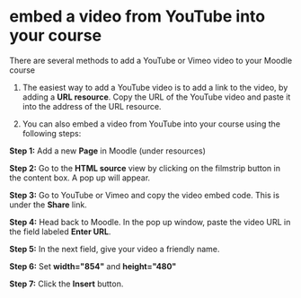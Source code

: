 # embed a video from YouTube into your course

There are several methods to add a YouTube or Vimeo video to your Moodle course

1. The easiest way to add a YouTube video is to add a link to the video, by adding a **URL resource**.  Copy the URL of the YouTube video and paste it into the address of the URL resource.

2. You can also embed a video from YouTube into your course using the following steps:

**Step 1:** Add a new **Page** in Moodle (under resources)

**Step 2:** Go to the **HTML source** view by clicking on the filmstrip button   in the content box. A pop up will appear.

**Step 3:** Go to YouTube or Vimeo and copy the video embed code. This is under the **Share** link.  

**Step 4:** Head back to Moodle. In the pop up window, paste the video URL in the field labeled **Enter URL**.

**Step 5:** In the next field, give your video a friendly name.

**Step 6:** Set **width="854"** and **height="480"**

**Step 7:** Click the **Insert** button.
